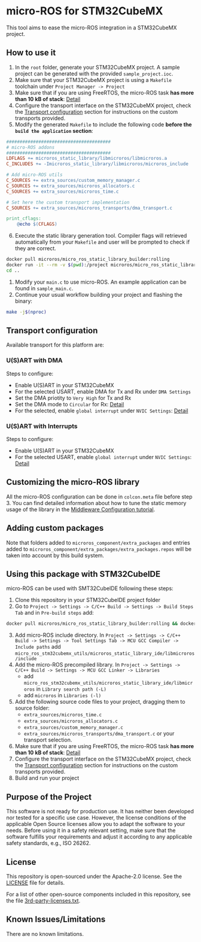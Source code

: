 # micro-ROS for STM32CubeMX

This tool aims to ease the micro-ROS integration in a STM32CubeMX project.

## How to use it

1. In the `root` folder, generate your STM32CubeMX project. A sample project can be generated with the provided `sample_project.ioc`.
2. Make sure that your STM32CubeMX project is using a `Makefile` toolchain under `Project Manager -> Project`
3. Make sure that if you are using FreeRTOS, the micro-ROS task **has more than 10 kB of stack**: [Detail](.images/Set_freertos_stack.jpg)
4. Configure the transport interface on the STM32CubeMX project, check the [Transport configuration](#Transport-configuration) section for instructions on the custom transports provided.
5. Modify the generated `Makefile` to include the following code **before the `build the application` section**:

<!-- # Removing heap4 manager while being polite with STM32CubeMX
TMPVAR := $(C_SOURCES)
C_SOURCES := $(filter-out Middlewares/Third_Party/FreeRTOS/Source/portable/MemMang/heap_4.c, $(TMPVAR)) -->

```makefile
#######################################
# micro-ROS addons
#######################################
LDFLAGS += microros_static_library/libmicroros/libmicroros.a
C_INCLUDES += -Imicroros_static_library/libmicroros/microros_include

# Add micro-ROS utils
C_SOURCES += extra_sources/custom_memory_manager.c
C_SOURCES += extra_sources/microros_allocators.c
C_SOURCES += extra_sources/microros_time.c

# Set here the custom transport implementation
C_SOURCES += extra_sources/microros_transports/dma_transport.c

print_cflags:
	@echo $(CFLAGS)
```

6. Execute the static library generation tool. Compiler flags will retrieved automatically from your `Makefile` and user will be prompted to check if they are correct.


```bash
docker pull microros/micro_ros_static_library_builder:rolling
docker run -it --rm -v $(pwd):/project microros/micro_ros_static_library_builder:rolling
cd ..
```

1. Modify your `main.c` to use micro-ROS. An example application can be found in `sample_main.c`.
2. Continue your usual workflow building your project and flashing the binary:

```bash
make -j$(nproc)
```
## Transport configuration

Available transport for this platform are:
### U(S)ART with DMA

Steps to configure:
   - Enable U(S)ART in your STM32CubeMX 
   - For the selected USART, enable DMA for Tx and Rx under `DMA Settings`
   - Set the DMA priotity to `Very High` for Tx and Rx
   - Set the DMA mode to `Circular` for Rx: [Detail](.images/Set_UART_DMA1.jpg)
   - For the selected, enable `global interrupt` under `NVIC Settings`: [Detail](.images/Set_UART_DMA_2.jpg)

### U(S)ART with Interrupts

Steps to configure:
   - Enable U(S)ART in your STM32CubeMX 
   - For the selected USART, enable `global interrupt` under `NVIC Settings`: [Detail](.images/Set_UART_IT.jpg)
## Customizing the micro-ROS library

All the micro-ROS configuration can be done in `colcon.meta` file before step 3. You can find detailed information about how to tune the static memory usage of the library in the [Middleware Configuration tutorial](https://micro.ros.org/docs/tutorials/core/microxrcedds_rmw_configuration/).
## Adding custom packages

Note that folders added to `microros_component/extra_packages` and entries added to `microros_component/extra_packages/extra_packages.repos` will be taken into account by this build system.

## Using this package with STM32CubeIDE

micro-ROS can be used with SMT32CubeIDE following these steps:

1. Clone this repository in your STM32CubeIDE project folder
2. Go to `Project -> Settings -> C/C++ Build -> Settings -> Build Steps Tab` and in `Pre-build steps` add:

```bash
docker pull microros/micro_ros_static_library_builder:rolling && docker run --rm -v ${workspace_loc:/${ProjName}}:/project --env MICROROS_LIBRARY_FOLDER=micro_ros_stm32cubemx_utils/microros_static_library_ide microros/micro_ros_static_library_builder:rolling
```

3. Add micro-ROS include directory. In `Project -> Settings -> C/C++ Build -> Settings -> Tool Settings Tab -> MCU GCC Compiler -> Include paths` add `micro_ros_stm32cubemx_utils/microros_static_library_ide/libmicroros/include`
4. Add the micro-ROS precompiled library. In `Project -> Settings -> C/C++ Build -> Settings -> MCU GCC Linker -> Libraries`
      - add `micro_ros_stm32cubemx_utils/microros_static_library_ide/libmicroros` in `Library search path (-L)`
      - add `microros` in `Libraries (-l)`
5. Add the following source code files to your project, dragging them to source folder:
      - `extra_sources/microros_time.c`
      - `extra_sources/microros_allocators.c`
      - `extra_sources/custom_memory_manager.c`
      - `extra_sources/microros_transports/dma_transport.c` or your transport selection.
6. Make sure that if you are using FreeRTOS, the micro-ROS task **has more than 10 kB of stack**: [Detail](.images/Set_freertos_stack.jpg)
7. Configure the transport interface on the STM32CubeMX project, check the [Transport configuration](#Transport-configuration) section for instructions on the custom transports provided.
8. Build and run your project

## Purpose of the Project

This software is not ready for production use. It has neither been developed nor
tested for a specific use case. However, the license conditions of the
applicable Open Source licenses allow you to adapt the software to your needs.
Before using it in a safety relevant setting, make sure that the software
fulfills your requirements and adjust it according to any applicable safety
standards, e.g., ISO 26262.

## License

This repository is open-sourced under the Apache-2.0 license. See the [LICENSE](LICENSE) file for details.

For a list of other open-source components included in this repository,
see the file [3rd-party-licenses.txt](3rd-party-licenses.txt).

## Known Issues/Limitations

There are no known limitations.
